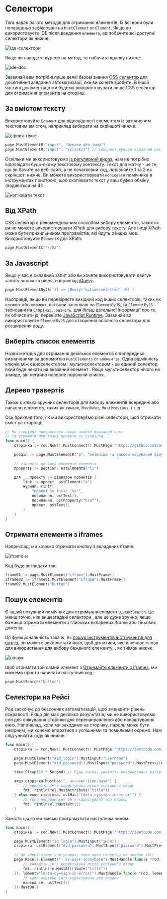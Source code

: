 # Селектори

Тяга надає багато методів для отримання елементів. Їх всі вони були попередньо зафіксовані на `MustElement` or `Element`. Якщо ви використовуєте IDE після введення `елемента`, ви побачите всі доступні селектори як нижче:

![іде-селектори](ide-selectors.png)

Якщо ви наведете курсор на метод, то побачите крапку нижче:

![ide-doc](ide-doc.png)

Зазвичай вам потрібні лише деякі базові знання [CSS селектор](css-selector) для досягнення завдання автоматизації, яке ви хочете зробити. В іншій частині документації ми будемо використовувати лише CSS селектор для отримання елементів на сторінці.

## За вмістом тексту

Використовуйте `Елемент` для відповідності елементам із зазначеним текстовим вмістом, наприклад вибирати на скріншоті нижче:

![сірник-текст](match-text.png)

```go
page.MustElementR("input", "Шукати або jump")
page.MustElementR("input", "/click/i") // використовувати вказаний регістр нечутливий прапор "i"
```

Оскільки ми використовуємо [js регулярний вираз](https://developer.mozilla.org/en-US/docs/Web/JavaScript/Reference/Global_Objects/RegExp), нам не потрібно відповідати будь-якому текстовому контексту. Текст для матчу - це те, що ви бачите на веб-сайті, а не початковий код, порівняйте 1 та 2 на скріншоті нижче. Ви можете використовувати `копіювати` помічника в інструментах пристрою, щоб скопіювати текст у ваш буфер обміну (подивіться на 4):

![копіювати текст](copy-text.png)

## Від XPath

CSS селектор є рекомендованим способом вибору елементів, таких як ви не можете використовувати XPath для вибору [тексту](https://stackoverflow.com/questions/51992258/xpath-to-find-pseudo-element-after-in-side-a-div-element-with-out-any-content/51993454). Але іноді XPath може бути прихильником програмістів, які йдуть з інших мов. Використовуйте `ElementX` для XPath:

```go
page.MustElementX("//h2")
```

## За Javascript

Якщо у вас є складний запит або ви хочете використовувати двигун запиту високого рівня, наприклад [jQuery](https://jquery.com/):

```go
page.MustElementByJS(`() => jQuery('option:selected')[0]`)
```

Насправді, якщо ви перевіряєте вихідний код інших селекторів, таких як `елемент` або `елемент`, всі вони засновані на `ElementByJS`, та `ElementByJS` засновані на `Сторінці. оцініть`, для більш детальної інформації про те, як обчислити js, перевірте [JavaScript Runtime](/javascript-runtime.md). Зазвичай ви використовуєте `ElementByJS` для створення власного селектора для розширення роду.

## Виберіть список елементів

Назви методів для отримання декількох елементів є попередньо визначеними за допомогою `MustElements` or `елементів`. Одна відмінність ключів між односелектором і мультиселектором - це єдиний селектор, який буде чекати на вказаний елемент . Якщо мультиселектор нічого не знайде, він негайно поверне порожній список.

## Дерево травертів

Також є кілька зручних селекторів для вибору елементів всередині або навколо елементу, таких як `символ`, `MustNext`, `MustPrevious`, і т. д.

Ось приклад того, як ми використовуємо різні селектори, щоб отримати вміст на сторінці:

```go
// На сторінці прекрасного пішла знайти вказаний сект
// та отримати пов'язані проекти зі сторінки.
func main() {
    сторінка := rod.New().MustConnect().MustPage("https://github.com/avelino/awesome-go")

    розділ := page.MustElementR("p", "Selenium та засоби керування браузером"). ustNext()

    // отримати дочірні елементи елемента
    проектів := section. ustElements("li")

    для _, проекту := діапазон проектів {
        link := проект. ustElement("a")
        журнал. rintf(
            "проект %s (%s): '%s'",
            посилання. ustText(),
            посилання. ustProperty("href"),
            проект. ustText(),
        )
    }
}
```

## Отримати елементи з iframes

Наприклад, ми хочемо отримати кнопку з вкладених iframe:

![iframe-и](iframes.png)

Код буде виглядати так:

```go
frame01 := page.MustElement("iframe").MustFrame()
iframe02 := iframe01.MustElement("iframe").MustFrame()
frame02.MustElement("button")
```

## Пошук елементів

Є інший потужний помічник для отримання елементів, `MustSearch`. Це менш точно, ніж вищезгадані селектори , але це дуже зручно, якщо бажаєш отримати елементи з глибоких вкладених iframe або тіньових доменів.

Ця функціональність така ж, як [пошук інструментів інструментів для вузлів](https://developers.google.com/web/tools/chrome-devtools/dom#search), ви можете використати його, щоб дізнатися, яке ключове слово для використання для вибору бажаного елементу, , як знімок нижче:

![пошук](search.png)

Щоб отримати той самий елемент з [Отримайте елементи з iframes](#get-elements-from-iframes), ми можемо просто написати наступний код:

```go
page.MustSearch("button")
```

## Селектори на Рейсі

Род заохочує до безсонних автоматизацій, щоб зменшити рівень яскравості. Якщо дія має декілька результатів, ми не використовуємо сон для очікування сторінки для перенаправлення або налаштування вниз. Наприклад, коли ми заходимо на сторінку, пароль може бути невірним, ми хочемо впоратися з успішними та помилками окремо. Нам слід уникати коду як нижче:

```go
func main() {
    сторінка := rod.New().MustConnect().MustPage("https://leetcode.com/accounts/login/")

    page.MustElement("#id_login").MustInput("username")
    page.MustElement("#id_password").MustInput("password").MustPress(input.Enter)

    time.Sleep(10 * Second) // Будь ласка, уникніть використання разів!

    якщо сторінка MustHas(". av-user-icon-base") {
        // виведіть ім'я користувача після успішного входу
        fmt. rintln(*el.MustAttribute("title"))
    } else якщо сторінка. ustHas("[data-cy=sign-in-error]") {
        // коли неправильне ім'я користувача або пароль
        fmt. rintln(el.MustText())
    }

```

Замість цього ми маємо програмувати наступним чином:

```go
func main() {
    сторінка := rod.New().MustConnect().MustPage("https://leetcode.com/accounts/login/")

    page.MustElement("id_login").MustInput("ім'я")
    сторінка. ustElement("#id_password").MustInput("password").MustPress(input.Enter)

    // Це зберігатиме опитування, поки один селектор не знайде збіг
    page.Race().Element(". av-user-icon-base").MustHandle(func(e *rod. lement) {
        // виведіть ім'я користувача після успішного входу
        fmt. rintln(*e.MustAttribute("title"))
    }). lement("[data-cy=sign-in-error]").MustHandle(func(e *rod. lement) {
        // коли невірне ім'я користувача або пароль
        паніка (e. ustText())
    }).MustDo()
}
```
